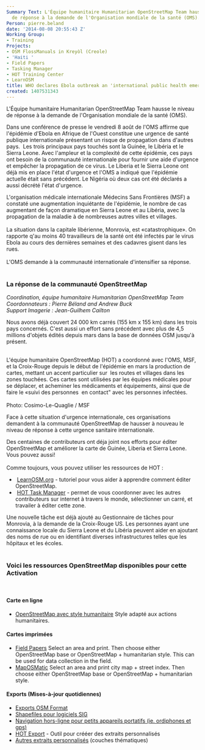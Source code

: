 ```yaml
---
Summary Text: L'Équipe humanitaire Humanitarian OpenStreetMap Team hausse le niveau
  de réponse à la demande de l'Organisation mondiale de la santé (OMS).
Person: pierre.beland
date: '2014-08-08 20:55:43 Z'
Working Group:
- Training
Projects:
- OSM FlossManuals in Kreyòl (Creole)
- 'Haiti '
- Field Papers
- Tasking Manager
- HOT Training Center
- LearnOSM
title: WHO declares Ebola outbreak an 'international public health emergency'
created: 1407531343
---
```

<p>L'Équipe humanitaire Humanitarian OpenStreetMap Team hausse le niveau de réponse à la demande de l'Organisation mondiale de la santé (OMS).</p><p>Dans une conférence de presse le vendredi 8 août de l'OMS affirme que l'épidémie d'Ebola en Afrique de l'Ouest constitue une urgence de santé publique internationale présentant un risque de propagation dans d'autres pays.&nbsp; Les trois principaux pays touchés sont la Guinée, le Libéria et le Sierra Leone. Avec l'ampleur et la complexité de cette épidémie, ces pays ont besoin de la communauté internationale pour fournir une aide d'urgence et empêcher la propagation de ce virus. Le Liberia et le Sierra Leone ont déjà mis en place l'état d'urgence et l'OMS a indiqué que l'épidémie actuelle était sans précédent. Le Nigéria où deux cas ont été déclarés a aussi décrété l'état d'urgence.</p><p>L'organisation médicale internationale Médecins Sans Frontières (MSF) a constaté une augmentation inquiétante de l'épidémie, le nombre de cas augmentant de façon dramatique en Sierra Leone et au Libéria, avec la propagation de la maladie à de nombreuses autres villes et villages.<br><br>La situation dans la capitale libérienne, Monrovia, est «catastrophique». On rapporte q'au moins 40 travailleurs de la santé ont été infectés par le virus Ebola au cours des dernières semaines et des cadavres gisent dans les rues.<br><br>L'OMS demande à la communauté internationale d'intensifier sa réponse.<br><br></p><h3>La réponse de la communauté OpenStreetMap</h3><p><em>Coordination, équipe humanitaire Humanitarian OpenStreetMap Team</em><br><em>Coordonnateurs : Pierre Béland and Andrew Buck</em><br><em>Support Imagerie : Jean-Guilhem Cailton</em></p><p>Nous avons déjà couvert 24 000 km carrés (155 km x 155 km) dans les trois pays concernés. C'est aussi un effort sans précédent avec plus de 4,5 millions d'objets édités depuis mars dans la base de données OSM jusqu'à présent.</p><p><br>L'équipe humanitaire OpenStreetMap (HOT) a coordonné avec l'OMS, MSF, et la Croix-Rouge depuis le début de l'épidémie en mars la production de cartes, mettant un accent particulier sur&nbsp; les routes et villages dans les zones touchées. Ces cartes sont utilisées par les équipes médicales pour se déplacer, et acheminer les médicaments et équipements, ainsi que de faire le «suivi des personnes&nbsp; en contact" avec les personnes infectées.<br><br><img src="http://hot.openstreetmap.org/sites/default/files/photo-Cosimo-Le-Quaglie-MSF-auto.jpg" alt=""><br>Photo: Cosimo-Le-Quaglie / MSF</p><p>Face à cette situation d'urgence internationale, ces organisations demandent à la communauté OpenStreetMap de hausser à nouveau le niveau de réponse à cette urgence sanitaire internationale.</p><p>Des centaines de contributeurs ont déja joint nos efforts pour éditer OpenStreetMap et améliorer la carte de Guinée, Liberia et Sierra Leone. Vous pouvez aussi!<br><br>Comme toujours, vous pouvez utiliser les ressources de HOT :</p><ul><li>&nbsp;<a href="http://learnosm.org/en/">LearnOSM.org</a> - tutoriel pour vous aider à apprendre comment éditer OpenStreetMap.</li><li>&nbsp;<a href="http://tasks.hotosm.org">HOT Task Manager</a> - permet de vous coordonner avec les autres contributeurs sur internet à travers le monde, sélectionner un carré, et travailer à éditer cette zone.</li></ul><p>Une nouvelle tâche est déjà ajouté au Gestionnaire de tâches pour Monrovia, à la demande de la Croix-Rouge US. Les personnes ayant une connaissance locale du Sierra Leone et du Libéria peuvent aider en ajoutant des noms de rue ou en identifiant diverses infrastructures telles que les hôpitaux et les écoles.<br>&nbsp;</p><h3>Voici les ressources OpenStreetMap disponibles pour cette Activation</h3><p>&nbsp;</p><h4>Carte en ligne</h4><ul><li><a href="http://www.openstreetmap.org/#map=15/11.2135/125.0197&amp;layers=H">OpenStreetMap avec style humanitaire</a> Style adapté aux actions humanitaires.</li></ul><h4>Cartes imprimées</h4><ul><li><a href="http://fieldpapers.org/">Field Papers</a> Select an area and print. Then choose either OpenStreetMap base or OpenStreetMap + humanitarian style. This can be used for data collection in the field.</li><li><a href="http://www.maposmatic.org/">MapOSMatic</a> Select an area and print city map + street index. Then choose either OpenStreetMap base or OpenStreetMap + humanitarian style.</li></ul><h4>Exports (Mises-à-jour quotidiennes)</h4><ul><li><a href="https://wiki.openstreetmap.org/wiki/2014_West_Africa_Ebola_Response#OSM_Format">Exports OSM Format</a></li><li><a href="https://wiki.openstreetmap.org/wiki/2014_West_Africa_Ebola_Response#ShapeFiles_for_GIS_softwares">Shapefiles pour logiciels SIG</a></li><li><a href="https://wiki.openstreetmap.org/wiki/2014_West_Africa_Ebola_Response#Offline_Navigation_on_Small_Devices">Navigation hors-ligne pour petits appareils portatifs (ie. ordiphones et gps)</a></li><li><a href="http://export.hotosm.org/">HOT Export</a> - Outil pour crééer des extraits personnalisés</li><li><a href="https://wiki.openstreetmap.org/wiki/2014_West_Africa_Ebola_Response#Custom_Exports_.28to_be_rerun_at_any_time.29">Autres extraits personnalisés</a> (couches thématiques)</li></ul><p>&nbsp;</p>
